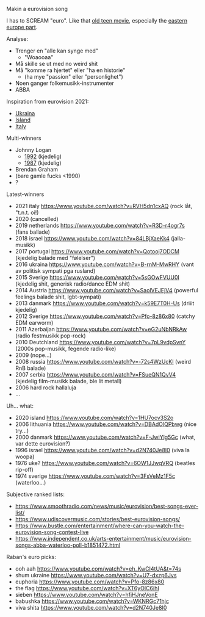 Makin a eurovision song

I has to SCREAM "euro". Like that [old teen movie](https://www.youtube.com/watch?v=yZSoJtFxP4A), especially the [eastern europe part](https://www.youtube.com/watch?v=1mYqY5YELd0).

Analyse:
* Trenger en "alle kan synge med"
    * "Woaooaa"
* Må skille se ut med no weird shit
* Må "komme ra hjertet" eller "ha en historie"
    * (ha mye "passion" eller "personlighet")
* Noen ganger folkemusikk-instrumenter
* ABBA

Inspiration from eurovision 2021:
* [Ukraina](https://www.youtube.com/watch?v=U7-dxzp6Jvs)
* [Island](https://www.youtube.com/watch?v=jaTRNImqnHM)
* [Italy](https://www.youtube.com/watch?v=RVH5dn1cxAQ)

Multi-winners
* Johnny Logan
    * [1992](https://www.youtube.com/watch?v=wAoXb8vxIDo) (kjedelig)
    * [1987](https://www.youtube.com/watch?v=xfL_JIHzIdg) (kjedelig)
* Brendan Graham
* (bare gamle fucks <1990)
* ?

Latest-winners
* 2021 italy https://www.youtube.com/watch?v=RVH5dn1cxAQ (rock låt, "t.n.t. oi!)
* 2020 (cancelled)
* 2019 netherlands https://www.youtube.com/watch?v=R3D-r4ogr7s (fans ballade)
* 2018 israel https://www.youtube.com/watch?v=84LBjXaeKk4 (jalla-musikk)
* 2017 portugal https://www.youtube.com/watch?v=Qotooj7ODCM (kjedelig balade med "følelser")
* 2016 ukraina https://www.youtube.com/watch?v=B-rnM-MwRHY (vant av politisk sympati pga rusland)
* 2015 Sverige https://www.youtube.com/watch?v=5sGOwFVUU0I (kjedelig shit, generisk radio/dance EDM shit)
* 2014 Austria https://www.youtube.com/watch?v=SaolVEJEjV4 (powerful feelings balade shit, lgbt-sympati)
* 2013 danmark https://www.youtube.com/watch?v=k59E7T0H-Us (driiit kjedelig)
* 2012 Sverige https://www.youtube.com/watch?v=Pfo-8z86x80 (catchy EDM earworm)
* 2011 Azerbaijan https://www.youtube.com/watch?v=eG2uNbNRkAw (radio festmusikk pop-rock)
* 2010 Deutchland https://www.youtube.com/watch?v=7pL9vdpSvnY (2000s pop-musikk, fegende radio-like)
* 2009 (nope...)
* 2008 russia https://www.youtube.com/watch?v=-72s4WzUcKI (weird RnB balade)
* 2007 serbia https://www.youtube.com/watch?v=FSueQN1QvV4 (kjedelig film-musikk balade, ble lit metall)
* 2006 hard rock hallaluja
* ...

Uh... what:
* 2020 island https://www.youtube.com/watch?v=1HU7ocv3S2o
* 2006 lithuania https://www.youtube.com/watch?v=DBAdOlQPbwg (nice try...)
* 2000 danmark https://www.youtube.com/watch?v=F-JwiYlg5Gc (what, var dette eurovision?)
* 1996 israel https://www.youtube.com/watch?v=d2N740Je8I0 (viva la woopa)
* 1976 uke? https://www.youtube.com/watch?v=6OW1JJwqVRQ (beatles rip-off)
* 1974 sverige https://www.youtube.com/watch?v=3FsVeMz1F5c (waterloo...)

Subjective ranked lists:
* https://www.smoothradio.com/news/music/eurovision/best-songs-ever-list/
* https://www.udiscovermusic.com/stories/best-eurovision-songs/
* https://www.bustle.com/entertainment/where-can-you-watch-the-eurovision-song-contest-live
* https://www.independent.co.uk/arts-entertainment/music/eurovision-songs-abba-waterloo-poll-b1851472.html

Raban's euro picks:
* ooh aah https://www.youtube.com/watch?v=eh_KwCI4tUA&t=74s
* shum ukraine https://www.youtube.com/watch?v=U7-dxzp6Jvs
* euphoria https://www.youtube.com/watch?v=Pfo-8z86x80
* the flag https://www.youtube.com/watch?v=XT6yOIC6ihI
* sieben https://www.youtube.com/watch?v=hfjHJneVonE
* babushka https://www.youtube.com/watch?v=WKNRGc71hjc
* viva shita https://www.youtube.com/watch?v=d2N740Je8I0

